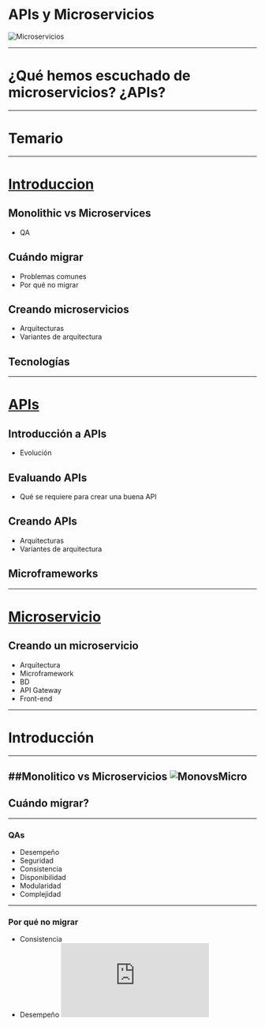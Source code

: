 # APIs y Microservicios

![Microservicios](https://www.bettercloud.com/monitor/wp-content/uploads/sites/3/2015/12/microservices-ftr.png)

---

# ¿Qué hemos escuchado de microservicios? ¿APIs?

---

# Temario

---

# [Introduccion]()
## Monolithic vs Microservices
* QA

## Cuándo migrar
* Problemas comunes
* Por qué no migrar

## Creando microservicios
* Arquitecturas
* Variantes de arquitectura

## Tecnologías

---

# [APIs]()
## Introducción a APIs
* Evolución

## Evaluando APIs
* Qué se requiere para crear una buena API

## Creando APIs
* Arquitecturas
* Variantes de arquitectura

## Microframeworks

---

# [Microservicio]()
## Creando un microservicio
* Arquitectura
* Microframework
* BD
* API Gateway
* Front-end

---
# Introducción

---
##Monolitico vs Microservicios
![MonovsMicro](http://www.wwwlicious.com/content/images/2016/05/monolith-microservices.jpg)
---
## Cuándo migrar?

---
### QAs
* Desempeño
* Seguridad
* Consistencia
* Disponibilidad
* Modularidad
* Complejidad

---
### Por qué no migrar
* Consistencia
* Desempeño
![Contras](https://martinfowler.com/articles/microservice-trade-offs.html)
